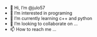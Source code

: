 - 👋 Hi, I’m @julo57
- 👀 I’m interested in programing
- 🌱 I’m currently learning c++ and python
- 💞️ I’m looking to collaborate on ...
- 📫 How to reach me ...

<!---
julo57/julo57 is a ✨ special ✨ repository because its `README.md` (this file) appears on your GitHub profile.
You can click the Preview link to take a look at your changes.
--->
